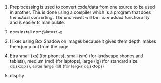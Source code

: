 1. Preprocessing is used to convert code/data from one source to be used in another.  This is done using a compiler which is a program that does the actual converting.  The end result will be more added functionality and is easier to manipulate.   

2. npm install npm@latest -g 

3. I liked using Box Shadow on images because it gives them depth; makes them jump out from the page.

4. Etra small (xs) (for phones), small (sm) (for landscape phones and tablets), medium (md) (for laptops), large (lg) (for standard size desktops), extra large (xl) (for larger desktops)

5. display
